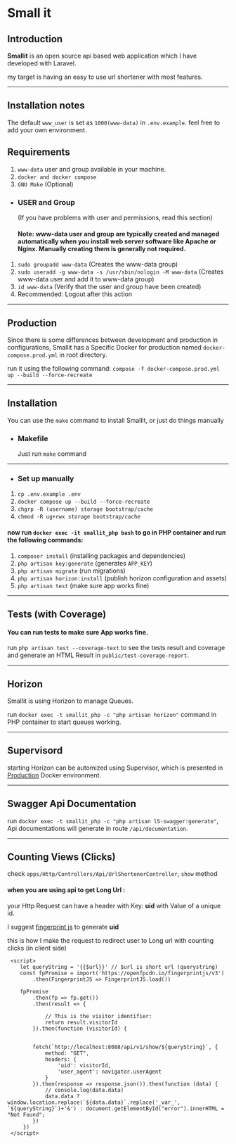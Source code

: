 # Small it

## Introduction

**Smallit** is an open source api based
web application which I have developed with Laravel.

my target is having an easy to use url shortener with most features.

---

## Installation notes

The default `www_user` is set as `1000(www-data)` in `.env.example`. feel free to add your own environment.

## Requirements

1. `www-data` user and group available in your machine.
2. `docker and docker compose`
3. `GNU Make` (Optional)


- ### USER and Group
  (If you have problems with user and permissions, read this section)
  #### Note: www-data user and group are typically created and managed automatically when you install web server software like Apache or Nginx. Manually creating them is generally not required.

1. `sudo groupadd www-data` (Creates the www-data group)
2. `sudo useradd -g www-data -s /usr/sbin/nologin -M www-data` (Creates www-data user and add it to www-data group)
3. `id www-data` (Verify that the user and group have been created)
4. Recommended: Logout after this action 

---
## Production
Since there is some differences between development and production in configurations, Smallit has a Specific Docker for production named `docker-compose.prod.yml` in root directory.

run it using the following command: `compose -f docker-compose.prod.yml up --build --force-recreate` 

---
## Installation

You can use the `make` command to install Smallit, or just do things manually

- ### Makefile

  Just run `make` command

---

- ### Set up manually

1. `cp .env.example .env`
2. `docker compose up --build --force-recreate`
3. `chgrp -R (username) storage bootstrap/cache`
4. `chmod -R ug+rwx storage bootstrap/cache`

#### now run `docker exec -it smallit_php bash` to go in PHP container and run the following commands:
1. `composer install` (installing packages and dependencies)
2. `php artisan key:generate` (generates `APP_KEY`)
3. `php artisan migrate` (run migrations)
4. `php artisan horizon:install` (publish horizon configuration and assets)
5. `php artisan test` (make sure app works fine)

---

## Tests (with Coverage)
#### You can run tests to make sure App works fine. 
run `php artisan test --coverage-text` to see the tests result and coverage and generate an HTML Result in `public/test-coverage-report`.

---
## Horizon 

Smallit is using Horizon to manage Queues.

run `docker exec -t smallit_php -c "php artisan horizon"` command in PHP container to start queues working.

---
## Supervisord
starting Horizon can be automized using Supervisor, which is presented in [Production](#production) Docker environment.

---
## Swagger Api Documentation
run `docker exec -t smallit_php -c "php artisan l5-swagger:generate"`, Api documentations will generate in route `/api/documentation`.

---
## Counting Views (Clicks)

check `apps/Http/Controllers/Api/UrlShortenerController`, `show` method

#### when you are using api to get **Long Url** :

your Http Request can have a header with Key: **uid** with Value of a unique id.

I suggest [fingerprint js]
to generate **uid**

[fingerprint js]:https://github.com/fingerprintjs/fingerprintjs

this is how I make the request to redirect user to Long url with counting clicks (in client side)

     <script>
        let queryString = '{{$url}}' // $url is short url (querystring)
        const fpPromise = import('https://openfpcdn.io/fingerprintjs/v3')
            .then(FingerprintJS => FingerprintJS.load())

        fpPromise
            .then(fp => fp.get())
            .then(result => {

                // This is the visitor identifier:
                return result.visitorId
            }).then(function (visitorId) {

       
            fetch(`http://localhost:8088/api/v1/show/${queryString}`, { 
                method: "GET",
                headers: {
                    'uid': visitorId,
                    'user_agent': navigator.userAgent
                }
            }).then(response => response.json()).then(function (data) {
                // console.log(data.data)
                data.data ? window.location.replace(`${data.data}`.replace('_var_', `${queryString}`)+'&') : document.getElementById("error").innerHTML = "Not Found";
            })
         })
     </script>
